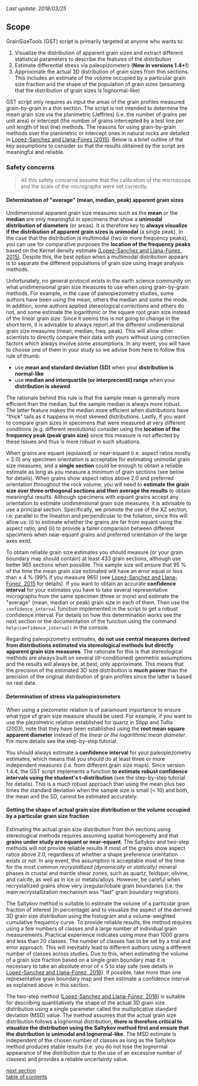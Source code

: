 *Last update: 2018/03/25*

Scope
-------------

GrainSizeTools (GST) script is primarily targeted at anyone who wants to:

1. Visualize the distribution of apparent grain sizes and extract different statistical parameters to describe the features of the distribution
3. Estimate differential stress via paleopizometers (**New in versions 1.4+!**)
3. Approximate the actual 3D distribution of grain sizes from thin sections. This includes an estimate of the volume occupied by a particular grain size fraction and the shape of the population of grain sizes (assuming that the distribution of grain sizes is lognormal-like)

GST script only requires as input the areas of the grain profiles measured grain-by-grain in a thin section. The script is not intended to determine the mean grain size via the planimetric (Jeffries) (i.e. the number of grains per unit area) or intercept (the number of grains intercepted by a test line per unit length of test line) methods. The reasons for using grain-by-grain methods over the planimetric or intercept ones in natural rocks are detailed in [Lopez-Sanchez and Llana-Fúnez (2015)](http://www.solid-earth.net/6/475/2015/). Below is a brief outline of the key assumptions to consider so that the results obtained by the script are meaningful and reliable.

### Safety concerns

> All this safety concerns assume that the calibration of the microscope and the scale of the micrographs were set correctly.

#### Determination of "average" (mean, median, peak) apparent grain sizes

Unidimensional apparent grain size measures such as the **mean** or the **median** are only meaningful in specimens that show a **unimodal distribution of diameters** (or areas). It is therefore key to **always visualize if the distribution of apparent grain sizes is unimodal** (a single peak). In the case that the distribution is multimodal (two or more frequency peaks), you can use for comparative purposes the **location of the frequency peaks** based on the Kernel density estimate [(Lopez-Sanchez and Llana-Fúnez, 2015)](http://www.solid-earth.net/6/475/2015/). Despite this, the best option when a multimodal distribution appears is to separate the different populations of grain size using image analysis methods.

Unfortunately, no general protocol exists in the earth science community on what unidimensional grain size measures to use when using grain-by-grain methods. For example, in the case of paleopiezometry studies, some authors have been using the mean, others the median and some the mode. In addition, some authors applied stereological corrections and others do not, and some estimate the logarithmic or the square root grain size instead of the linear grain size. Since it seems this is not going to change in the short term, it is advisable to always report all the different unidimensional grain size measures (mean, median, freq. peak). This will allow other scientists to directly compare their data with yours without using correction factors which always involve some assumptions. In any event, you will have to choose one of them in your study so we advise from here to follow this rule of thumb:

- use **mean and standard deviation (SD)** when your **distribution is normal-like**
- use **median and interquartile (or interprecentil) range** when your **distribution is skewed**

The rationale behind this rule is that the sample mean is generally more efficient than the median, but the sample median is always more robust. The latter feature makes the median more efficient when distributions have "thick" tails as it happens in most skewed distributions. Lastly, if you want to compare grain sizes in specimens that were measured at very different conditions (e.g. different resolutions) consider using the **location of the frequency peak (peak grain size)** since this measure is not affected by these issues and thus is more robust in such situations.

When grains are equant (equiaxed) or near-equant (i.e. aspect ratios mostly < 2.0) any specimen orientation is acceptable for estimating unimodal grain size measures, and a **single section** could be enough to obtain a reliable estimate as long as you measure a minimum of grain sections (see below for details). When grains show aspect ratios above 2.0 and preferred orientation throughout the rock volume, you will need to **estimate the grain size over three orthogonal sections and then average the results** to obtain meaningful results. Although specimens with equant grains accept any orientation to estimate unidimensional grain size measures, it is advisable to use a principal section. Specifically, we promote the use of the XZ section, i.e. parallel to the lineation and perpendicular to the foliation, since this will allow us: (i) to estimate whether the grains are far from equant using the aspect ratio; and (ii) to provide a fairer comparison between different specimens when near-equant grains and preferred orientation of the large axes exist.

To obtain reliable grain size estimates you should measure (or your grain boundary map should contain) at least 433 grain sections, although use better 965 sections when possible. This sample size will ensure that 95 % of the time the mean grain size estimated will have an error equal or less than ± 4 % (99% if you measure 965)  (see [Lopez-Sanchez and Llana-Fúnez, 2015](http://www.solid-earth.net/6/475/2015/) for details). If you want to obtain an accurate **confidence interval** for your estimates you have to take several representative micrographs from the same specimen (three or more) and estimate the "average" (mean, median or peak) grain size in each of them. Then use the ```confidence_interval``` function implemented in the script to get a robust confidence interval. For details on how this determination works see the next section or the documentation of the function using the command ``help(confidence_interval)`` in the console.

Regarding paleopizometry estimates, **do not use central measures derived from distributions estimated via stereological methods but directly apparent grain size measures**. The rationale for this is that stereological methods are always built on several (ill-conditioned) geometric assumptions and the results will always be, at best, only approximate. This means that the precision of the estimated 3D size distribution is **much poorer** than the precision of the original distribution of grain profiles since the latter is based on real data.

#### Determination of stress via paleopiezometers

When using a piezometer relation is of paramount importance to ensure what type of grain size measure should be used. For example, if you want to use the piezometric relation established for quartz in Stipp and Tullis (2003), note that they have been established using the **root mean square apparent diameter** instead of the *linear or the logarithmic mean diameter*. For more details see the step-by-step tutorial.

You should always estimate a **confidence interval** for your paleopiezometry estimates, which means that you should do at least three or more independent measures (i.e. from different grain size maps). Since version 1.4.4, the GST script implements a function **to estimate robust confidence intervals using the student's t-distribution** (see the step-by-step tutorial for details). This is a much robust approach than using the mean plus two times the standard deviation when the sample size is small (< 10) and both, the mean and the SD, cannot be estimated accurately.

#### Getting the shape of actual grain size distribution or the volume occupied by a particular grain size fraction

Estimating the actual grain size distribution from thin sections using stereological methods requires assuming spatial homogeneity and that **grains under study are equant or near-equant**. The Saltykov and two-step methods will not provide reliable results if most of the grains show aspect ratios above 2.0, regardless of whether a shape preference orientation exists or not. In any event, this assumption is acceptable most of the time for the most common *recrystallized (dynamically or statically)* mineral phases in crustal and mantle shear zones, such as quartz, feldspar, olivine, and calcite, as well as in ice or metals/alloys. However, be careful when recrystallized grains show very irregular/lobate grain boundaries (i.e. the main recrystallization mechanism was "fast" grain boundary migration).

The Saltykov method is suitable to estimate the volume of a particular grain fraction of interest (in percentage) and to visualize the aspect of the derived 3D grain size distribution using the histogram and a volume-weighted cumulative frequency curve. To provide reliable results, the method requires using a few numbers of classes and a large number of individual grain measurements. Practical experience indicates using more than 1000 grains and less than 20 classes. The number of classes has to be set by a trial and error approach. This will inevitably lead to different authors using a different number of classes across studies. Due to this, when estimating the volume of a grain size fraction based on a single grain boundary map it is necessary to take an absolute error of ± 5 to stay safe (see details in [Lopez-Sanchez and Llana-Fúnez, 2016](http://www.sciencedirect.com/science/article/pii/S0191814116301778)). If possible, take more than one representative grain boundary map and then estimate a confidence interval as explained above in this section.

The two-step method ([Lopez-Sanchez and Llana-Fúnez, 2016](http://www.sciencedirect.com/science/article/pii/S0191814116301778)) is suitable for describing quantitatively the shape of the actual 3D grain size distribution using a single parameter called the multiplicative standard deviation (MSD) value. The method assumes that the actual grain size distribution follows a lognormal distribution, **there is therefore critical to visualize the distribution using the Saltykov method first and ensure that the distribution is unimodal and lognormal-like**. The MSD estimate is independent of the chosen number of classes as long as the Saltykov method produces stable results (i.e. you do not lose the lognormal appearance of the distribution due to the use of an excessive number of classes) and provides a reliable uncertainty value.


[next section](https://github.com/marcoalopez/GrainSizeTools/blob/master/DOCS/brief_tutorial.md)  
[table of contents](https://github.com/marcoalopez/GrainSizeTools/blob/master/DOCS/tableOfContents.md)
